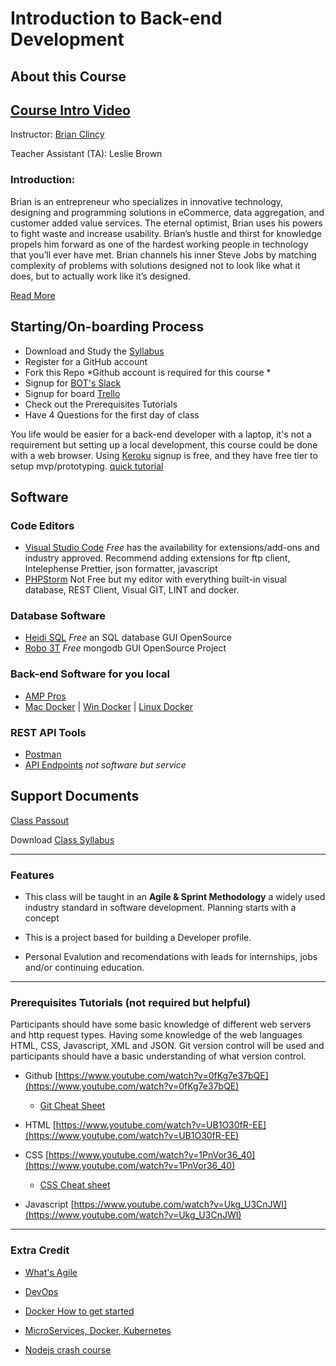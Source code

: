 # Introduction to Back-end Development

## About this Course

[Course Intro Video](https://www.youtube.com/watch?v=4V1uNalS6NQ)
---
Instructor:  [Brian Clincy](https://brianclincy.com)

Teacher Assistant (TA): Leslie Brown

### Introduction:

 Brian is an entrepreneur who specializes in innovative technology, designing and programming solutions in eCommerce, data aggregation, and customer added value services. The eternal optimist, Brian uses his powers to fight waste and increase usability. Brian’s hustle and thirst for knowledge propels him forward as one of the hardest working people in technology that you’ll ever have met. Brian channels his inner Steve Jobs by matching complexity of problems with solutions designed not to look like what it does, but to actually work like it’s designed. 

 [Read More](https://brianclincy.com/professional_profile)

## Starting/On-boarding Process
- Download and Study the [Syllabus](BOT_Tech_Backend_Development_8-Week_Syllabus.pdf)
- Register for a GitHub account
- Fork this Repo *Github account is required for this course *
- Signup for [BOT's Slack](http://bit.ly/botslack)
- Signup for board [Trello](https://trello.com/invite/b/vfElo7yo/65271dae9725d50b4c12b48fb5e608d5/intro-startup-list)
- Check out the Prerequisites Tutorials
- Have 4 Questions for the first day of class
 
 You life would be easier for a back-end developer with a laptop, it's not a requirement but setting up a local development, this course could be done with a web browser. Using [Keroku](https://www.heroku.com/) signup is free, and they have free tier to setup mvp/prototyping. [quick tutorial](https://www.youtube.com/watch?v=aUW5GAFhu6s) 

## Software
### Code Editors
- [Visual Studio Code](https://code.visualstudio.com/download) *Free* has the availability for extensions/add-ons and industry approved. Recommend adding extensions for ftp client, Intelephense Prettier, json formatter, javascript
- [PHPStorm](https://www.jetbrains.com/phpstorm/download/) Not Free but my editor with everything built-in visual database, REST Client, Visual GIT, LINT and docker.
### Database Software
- [Heidi SQL](https://www.heidisql.com/download.php) *Free* an SQL database GUI OpenSource
- [Robo 3T](https://robomongo.org/) *Free* mongodb GUI OpenSource Project

### Back-end Software for you local
  - [AMP Pros](https://ampps.com/download "Download AMP Pro's LAMP Stacks")
  - [Mac Docker](https://hub.docker.com/editions/community/docker-ce-desktop-mac/ "Mac Installer") | [Win Docker]( https://docs.docker.com/docker-for-mac/install/ "Window Docker Install") | [Linux Docker](https://docs.docker.com/engine/install/ubuntu/ "Ubuntu Installation")

### REST API Tools
- [Postman](https://www.postman.com/downloads/)
- [API Endpoints](https://gorest.co.in/) *not software but service*

## Support Documents

[Class Passout](Intro_to_be_dev.pdf)

Download [Class Syllabus](BOT_Tech_Backend_Development_8-Week_Syllabus.pdf)

---
### Features

- This class will be taught in an **Agile & Sprint Methodology** a widely used industry standard in software development. Planning starts with a concept

- This is a project based for building a Developer profile.

- Personal Evalution and recomendations with leads for internships, jobs and/or continuing education.
---
### Prerequisites Tutorials (not required but helpful)

Participants should have some basic knowledge of different web servers and http request types. Having some knowledge of the web languages HTML, CSS, Javascript, XML and JSON. Git version control will be used and participants should have a basic understanding of what version control.

-   Github [https://www.youtube.com/watch?v=0fKg7e37bQE](https://www.youtube.com/watch?v=0fKg7e37bQE)
       - [Git Cheat Sheet](https://github.github.com/training-kit/downloads/github-git-cheat-sheet.pdf)
    
-   HTML [https://www.youtube.com/watch?v=UB1O30fR-EE](https://www.youtube.com/watch?v=UB1O30fR-EE)
    
-   CSS [https://www.youtube.com/watch?v=1PnVor36_40](https://www.youtube.com/watch?v=1PnVor36_40)
    - [CSS Cheat sheet](https://websitesetup.org/wp-content/uploads/2019/11/wsu-css-cheat-sheet-gdocs.pdf)
    
-   Javascript [https://www.youtube.com/watch?v=Ukg_U3CnJWI](https://www.youtube.com/watch?v=Ukg_U3CnJWI)


---
### Extra Credit

- [What's Agile](https://www.youtube.com/watch?v=Z9QbYZh1YXY&list=PLbr65wHASbIeiCH5QtEShZTUWu7O3L8yX)

- [DevOps](https://www.youtube.com/watch?v=Me3ea4nUt0U&list=PLbr65wHASbIeiCH5QtEShZTUWu7O3L8yX)
- [Docker How to get started](https://www.youtube.com/watch?v=iqqDU2crIEQ&feature=emb_logo)
- [MicroServices, Docker, Kubernetes](https://www.youtube.com/watch?v=Me3ea4nUt0U&list=PLbr65wHASbIeiCH5QtEShZTUWu7O3L8yX)

- [Nodejs crash course](https://www.youtube.com/watch?v=-56x56UppqQ)

